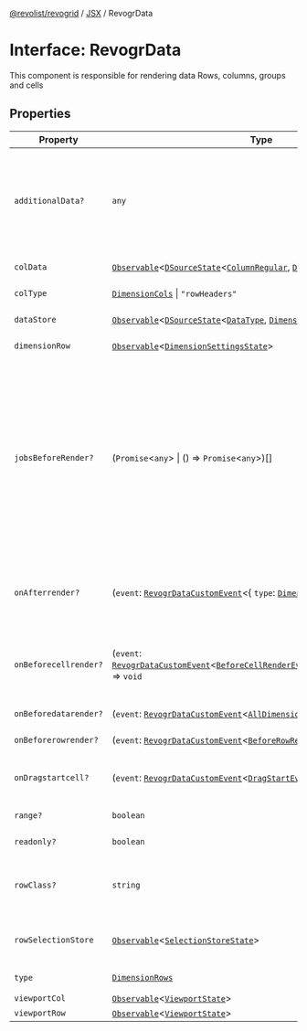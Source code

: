 [@revolist/revogrid](README.md) / [JSX](Namespace.JSX.md) / RevogrData

# Interface: RevogrData

This component is responsible for rendering data
Rows, columns, groups and cells

## Properties

| Property | Type | Description | Defined in |
| ------ | ------ | ------ | ------ |
| `additionalData?` | `any` | Additional data to pass to renderer Used in plugins such as vue or react to pass root app entity to cells | [src/components.d.ts:1647](https://github.com/revolist/revogrid/blob/33fdf87718e4421a1302a23338379f45f99055c0/src/components.d.ts#L1647) |
| `colData` | [`Observable`](TypeAlias.Observable.md)\<[`DSourceState`](TypeAlias.DSourceState.md)\<[`ColumnRegular`](Interface.ColumnRegular.md), [`DimensionCols`](TypeAlias.DimensionCols.md)\>\> | Column source | [src/components.d.ts:1651](https://github.com/revolist/revogrid/blob/33fdf87718e4421a1302a23338379f45f99055c0/src/components.d.ts#L1651) |
| `colType` | [`DimensionCols`](TypeAlias.DimensionCols.md) \| `"rowHeaders"` | Column data type | [src/components.d.ts:1655](https://github.com/revolist/revogrid/blob/33fdf87718e4421a1302a23338379f45f99055c0/src/components.d.ts#L1655) |
| `dataStore` | [`Observable`](TypeAlias.Observable.md)\<[`DSourceState`](TypeAlias.DSourceState.md)\<[`DataType`](TypeAlias.DataType.md), [`DimensionRows`](TypeAlias.DimensionRows.md)\>\> | Data rows source | [src/components.d.ts:1659](https://github.com/revolist/revogrid/blob/33fdf87718e4421a1302a23338379f45f99055c0/src/components.d.ts#L1659) |
| `dimensionRow` | [`Observable`](TypeAlias.Observable.md)\<[`DimensionSettingsState`](Interface.DimensionSettingsState.md)\> | Dimension settings Y | [src/components.d.ts:1663](https://github.com/revolist/revogrid/blob/33fdf87718e4421a1302a23338379f45f99055c0/src/components.d.ts#L1663) |
| `jobsBeforeRender?` | (`Promise`\<`any`\> \| () => `Promise`\<`any`\>)[] | Prevent rendering until job is done. Can be used for initial rendering performance improvement. When several plugins require initial rendering this will prevent double initial rendering. | [src/components.d.ts:1667](https://github.com/revolist/revogrid/blob/33fdf87718e4421a1302a23338379f45f99055c0/src/components.d.ts#L1667) |
| `onAfterrender?` | (`event`: [`RevogrDataCustomEvent`](Interface.RevogrDataCustomEvent.md)\<\{ `type`: [`DimensionRows`](TypeAlias.DimensionRows.md); \}\>) => `void` | When data render finished for the designated type | [src/components.d.ts:1671](https://github.com/revolist/revogrid/blob/33fdf87718e4421a1302a23338379f45f99055c0/src/components.d.ts#L1671) |
| `onBeforecellrender?` | (`event`: [`RevogrDataCustomEvent`](Interface.RevogrDataCustomEvent.md)\<[`BeforeCellRenderEvent`](Interface.BeforeCellRenderEvent.md)\<[`CellTemplateProp`](Interface.CellTemplateProp.md)\>\>) => `void` | Before each cell render function. Allows to override cell properties | [src/components.d.ts:1675](https://github.com/revolist/revogrid/blob/33fdf87718e4421a1302a23338379f45f99055c0/src/components.d.ts#L1675) |
| `onBeforedatarender?` | (`event`: [`RevogrDataCustomEvent`](Interface.RevogrDataCustomEvent.md)\<[`AllDimensionType`](Interface.AllDimensionType.md)\>) => `void` | Before data render | [src/components.d.ts:1679](https://github.com/revolist/revogrid/blob/33fdf87718e4421a1302a23338379f45f99055c0/src/components.d.ts#L1679) |
| `onBeforerowrender?` | (`event`: [`RevogrDataCustomEvent`](Interface.RevogrDataCustomEvent.md)\<[`BeforeRowRenderEvent`](Interface.BeforeRowRenderEvent.md)\<`any`\>\>) => `void` | Before each row render | [src/components.d.ts:1683](https://github.com/revolist/revogrid/blob/33fdf87718e4421a1302a23338379f45f99055c0/src/components.d.ts#L1683) |
| `onDragstartcell?` | (`event`: [`RevogrDataCustomEvent`](Interface.RevogrDataCustomEvent.md)\<[`DragStartEvent`](Interface.DragStartEvent.md)\>) => `void` | Event emitted on cell drag start | [src/components.d.ts:1687](https://github.com/revolist/revogrid/blob/33fdf87718e4421a1302a23338379f45f99055c0/src/components.d.ts#L1687) |
| `range?` | `boolean` | Range allowed | [src/components.d.ts:1691](https://github.com/revolist/revogrid/blob/33fdf87718e4421a1302a23338379f45f99055c0/src/components.d.ts#L1691) |
| `readonly?` | `boolean` | Readonly mode | [src/components.d.ts:1695](https://github.com/revolist/revogrid/blob/33fdf87718e4421a1302a23338379f45f99055c0/src/components.d.ts#L1695) |
| `rowClass?` | `string` | Defines property from which to read row class | [src/components.d.ts:1699](https://github.com/revolist/revogrid/blob/33fdf87718e4421a1302a23338379f45f99055c0/src/components.d.ts#L1699) |
| `rowSelectionStore` | [`Observable`](TypeAlias.Observable.md)\<[`SelectionStoreState`](TypeAlias.SelectionStoreState.md)\> | Selection, range, focus for row selection | [src/components.d.ts:1703](https://github.com/revolist/revogrid/blob/33fdf87718e4421a1302a23338379f45f99055c0/src/components.d.ts#L1703) |
| `type` | [`DimensionRows`](TypeAlias.DimensionRows.md) | Row data type | [src/components.d.ts:1707](https://github.com/revolist/revogrid/blob/33fdf87718e4421a1302a23338379f45f99055c0/src/components.d.ts#L1707) |
| `viewportCol` | [`Observable`](TypeAlias.Observable.md)\<[`ViewportState`](Interface.ViewportState.md)\> | Viewport X | [src/components.d.ts:1711](https://github.com/revolist/revogrid/blob/33fdf87718e4421a1302a23338379f45f99055c0/src/components.d.ts#L1711) |
| `viewportRow` | [`Observable`](TypeAlias.Observable.md)\<[`ViewportState`](Interface.ViewportState.md)\> | Viewport Y | [src/components.d.ts:1715](https://github.com/revolist/revogrid/blob/33fdf87718e4421a1302a23338379f45f99055c0/src/components.d.ts#L1715) |
